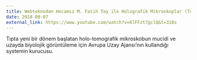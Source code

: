 ```yaml
---
title: Webteknodan Hocamız M. Fatih Toy ile Holografik Mikroskoplar (Turkish Content)
date: 2018-08-07
external_link: https://www.youtube.com/watch?v=6lFFzt7gclQ&t=318s
---
```


Tıpta yeni bir dönem başlatan holo-tomografik mikroskobun mucidi ve uzayda biyolojik görüntüleme için Avrupa Uzay Ajansı’nın kullandığı systemin kurucusu.

<!--more-->
